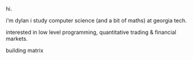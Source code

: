 hi.

i'm dylan i study computer science (and a bit of maths) at georgia tech.

interested in low level programming, quantitative trading & financial markets.

building matrix
